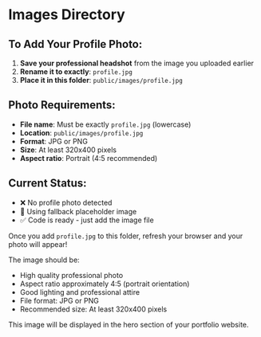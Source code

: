 # Images Directory

## To Add Your Profile Photo:

1. **Save your professional headshot** from the image you uploaded earlier
2. **Rename it to exactly**: `profile.jpg`
3. **Place it in this folder**: `public/images/profile.jpg`

## Photo Requirements:
- **File name**: Must be exactly `profile.jpg` (lowercase)
- **Location**: `public/images/profile.jpg`
- **Format**: JPG or PNG
- **Size**: At least 320x400 pixels
- **Aspect ratio**: Portrait (4:5 recommended)

## Current Status:
- ❌ No profile photo detected
- 🔄 Using fallback placeholder image
- ✅ Code is ready - just add the image file

Once you add `profile.jpg` to this folder, refresh your browser and your photo will appear!

The image should be:
- High quality professional photo
- Aspect ratio approximately 4:5 (portrait orientation)
- Good lighting and professional attire
- File format: JPG or PNG
- Recommended size: At least 320x400 pixels

This image will be displayed in the hero section of your portfolio website. 
